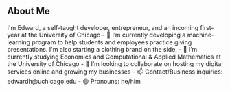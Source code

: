 ## About Me

<!--
**Edwurd478/Edwurd478** is a ✨ _special_ ✨ repository because its `README.md` (this file) appears on your GitHub profile. --!>

I'm Edward, a self-taught developer, entrepreneur, and an incoming first-year at the University of Chicago

- 🔭 I’m currently developing a machine-learning program to help students and employees practice giving presentations. I'm also starting a clothing brand on the side.
- 🌱 I’m currently studying Economics and Computational & Applied Mathematics at the University of Chicago 
- 👯 I’m looking to collaborate on hosting my digital services online and growing my businesses
- 📫 Contact/Business inquiries: edwardh@uchicago.edu
- 😄 Pronouns: he/him
